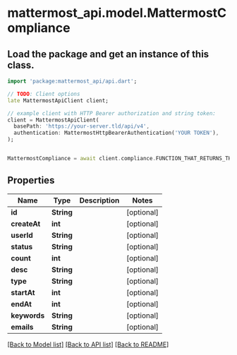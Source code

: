 # mattermost_api.model.MattermostCompliance

## Load the package and get an instance of this class.
```dart
import 'package:mattermost_api/api.dart';

// TODO: Client options
late MattermostApiClient client;

// example client with HTTP Bearer authorization and string token:
client = MattermostApiClient(
  basePath: 'https://your-server.tld/api/v4',
  authentication: MattermostHttpBearerAuthentication('YOUR TOKEN'),
);


MattermostCompliance = await client.compliance.FUNCTION_THAT_RETURNS_THIS_CLASS();

```

## Properties
Name | Type | Description | Notes
------------ | ------------- | ------------- | -------------
**id** | **String** |  | [optional] 
**createAt** | **int** |  | [optional] 
**userId** | **String** |  | [optional] 
**status** | **String** |  | [optional] 
**count** | **int** |  | [optional] 
**desc** | **String** |  | [optional] 
**type** | **String** |  | [optional] 
**startAt** | **int** |  | [optional] 
**endAt** | **int** |  | [optional] 
**keywords** | **String** |  | [optional] 
**emails** | **String** |  | [optional] 

[[Back to Model list]](../GENERATED_README.md#documentation-for-models) [[Back to API list]](../GENERATED_README.md#documentation-for-api-endpoints) [[Back to README]](../GENERATED_README.md)


